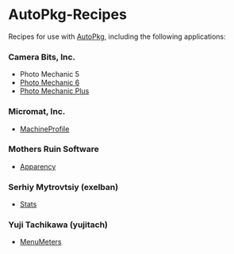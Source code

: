 # AutoPkg-Recipes

Recipes for use with [AutoPkg](https://github.com/autopkg/autopkg), including the following applications:

### Camera Bits, Inc.
* Photo Mechanic 5
* [Photo Mechanic 6](https://home.camerabits.com/tour-photo-mechanic/)
* [Photo Mechanic Plus](https://home.camerabits.com/tour-photo-mechanic-plus/)

### Micromat, Inc.
* [MachineProfile](https://www.micromat.com/products/machineprofile)

### Mothers Ruin Software
* [Apparency](https://mothersruin.com/software/Apparency/)

### Serhiy Mytrovtsiy (exelban)
* [Stats](https://github.com/exelban/stats/)

### Yuji Tachikawa (yujitach)
* [MenuMeters](https://member.ipmu.jp/yuji.tachikawa/MenuMetersElCapitan/)
